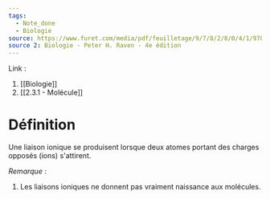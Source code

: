 ```yaml
---
tags:
  - Note_done
  - Biologie
source: https://www.furet.com/media/pdf/feuilletage/9/7/8/2/8/0/4/1/9782804184582.pdf
source 2: Biologie - Peter H. Raven - 4e édition
---
```


Link : 
1. [[Biologie]]
2. [[2.3.1 - Molécule]]

# Définition
Une liaison ionique se produisent lorsque deux atomes portant des charges opposés (ions) s'attirent.

_Remarque_ :
1. Les liaisons ioniques ne donnent pas vraiment naissance aux molécules.